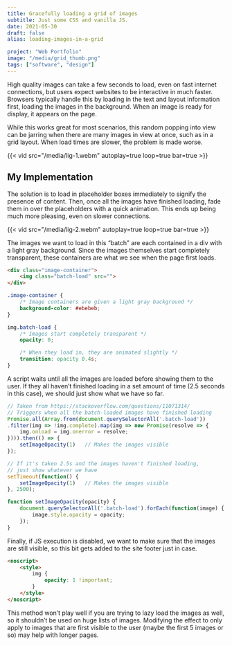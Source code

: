 ```yaml
---
title: Gracefully loading a grid of images
subtitle: Just some CSS and vanilla JS.
date: 2021-05-30
draft: false
alias: loading-images-in-a-grid

project: "Web Portfolio"
image: "/media/grid_thumb.png"
tags: ["software", "design"]
---
```


High quality images can take a few seconds to load, even on fast internet connections, but users expect websites to be interactive in much faster. Browsers typically handle this by loading in the text and layout information first, loading the images in the background. When an image is ready for display, it appears on the page.

While this works great for most scenarios, this random popping into view can be jarring when there are many images in view at once, such as in a grid layout. When load times are slower, the problem is made worse.

{{< vid src="/media/lig-1.webm" autoplay=true loop=true bar=true >}}

## My Implementation
The solution is to load in placeholder boxes immediately to signify the presence of content. Then, once all the images have finished loading, fade them in over the placeholders with a quick animation. This ends up being much more pleasing, even on slower connections.

{{< vid src="/media/lig-2.webm" autoplay=true loop=true bar=true >}}

The images we want to load in this “batch” are each contained in a div with a light gray background. Since the images themselves start completely transparent, these containers are what we see when the page first loads.

```html
<div class="image-container">
    <img class="batch-load" src="">
</div>
```

```css
.image-container {
    /* Image containers are given a light gray background */
    background-color: #ebebeb;
}

img.batch-load {
    /* Images start completely transparent */
    opacity: 0;

    /* When they load in, they are animated slightly */
    transition: opacity 0.4s;
}
```

A script waits until all the images are loaded before showing them to the user. If they all haven’t finished loading in a set amount of time (2.5 seconds in this case), we should just show what we have so far.


```js
// Taken from https://stackoverflow.com/questions/11071314/
// Triggers when all the batch-loaded images have finished loading
Promise.all(Array.from(document.querySelectorAll('.batch-load'))
.filter(img => !img.complete).map(img => new Promise(resolve => {
    img.onload = img.onerror = resolve;
}))).then(() => {
    setImageOpacity(1)   // Makes the images visible
});

// If it's taken 2.5s and the images haven't finished loading, 
// just show whatever we have
setTimeout(function() {
    setImageOpacity(1)   // Makes the images visible
}, 2500);

function setImageOpacity(opacity) {
    document.querySelectorAll('.batch-load').forEach(function(image) {
        image.style.opacity = opacity;
    });
}
```

Finally, if JS execution is disabled, we want to make sure that the images are still visible, so this bit gets added to the site footer just in case.

```html
<noscript>
    <style>
        img {
            opacity: 1 !important;
        }
    </style>
</noscript>
```

This method won’t play well if you are trying to lazy load the images as well, so it shouldn’t be used on huge lists of images. Modifying the effect to only apply to images that are first visible to the user (maybe the first 5 images or so) may help with longer pages.